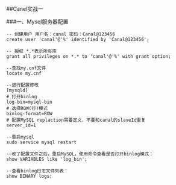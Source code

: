 ##Canel实战一

###一、Mysql服务器配置
    
    -- 创建用户 用户名：canal 密码：Canal@123456
    create user 'canal'@'%' identified by 'Canal@123456';
    
    -- 授权 *.*表示所有库
    grant all privileges on *.* to 'canal'@'%' with grant option;
    
    --查找my.cnf文件
    locate my.cnf
    
    --进行配置修改
    [mysqld]
    # 打开binlog
    log-bin=mysql-bin
    # 选择ROW(行)模式
    binlog-format=ROW
    # 配置MySQL replaction需要定义，不要和canal的slaveId重复
    server_id=1
    
    --重启mysql
    sudo service mysql restart
    
    --改了配置文件之后，重启MySQL，使用命令查看是否打开binlog模式：
    show VARIABLES like 'log_bin';
    
    --查看binlog日志文件列表：
    show BINARY logs;
    

    
    